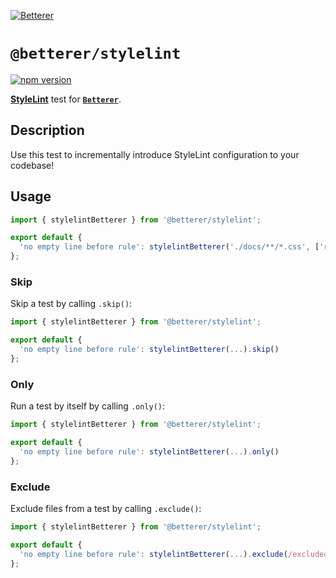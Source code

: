[![Betterer](https://raw.githubusercontent.com/phenomnomnominal/betterer/master/docs/logo.png)](https://phenomnomnominal.github.io/betterer/)

# `@betterer/stylelint`

[![npm version](https://img.shields.io/npm/v/@betterer/stylelint.svg)](https://www.npmjs.com/package/@betterer/stylelint)

[**StyleLint**](https://stylelint.io/) test for [**`Betterer`**](https://github.com/phenomnomnominal/betterer).

## Description

Use this test to incrementally introduce StyleLint configuration to your codebase!

## Usage

```typescript
import { stylelintBetterer } from '@betterer/stylelint';

export default {
  'no empty line before rule': stylelintBetterer('./docs/**/*.css', ['rule-empty-line-before', 'always'])
};
```

### Skip

Skip a test by calling `.skip()`:

```typescript
import { stylelintBetterer } from '@betterer/stylelint';

export default {
  'no empty line before rule': stylelintBetterer(...).skip()
};
```

### Only

Run a test by itself by calling `.only()`:

```typescript
import { stylelintBetterer } from '@betterer/stylelint';

export default {
  'no empty line before rule': stylelintBetterer(...).only()
};
```

### Exclude

Exclude files from a test by calling `.exclude()`:

```typescript
import { stylelintBetterer } from '@betterer/stylelint';

export default {
  'no empty line before rule': stylelintBetterer(...).exclude(/excluded-file-regexp/)
};
```
